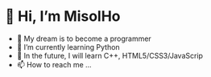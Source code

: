  <h1>👋 Hi, I’m MisolHo</h1>

 
- 👀 My dream is to become a programmer
- 🌱 I’m currently learning Python
- 💞️ In the future, I will learn C++, HTML5/CSS3/JavaScrip
- 📫 How to reach me ...
